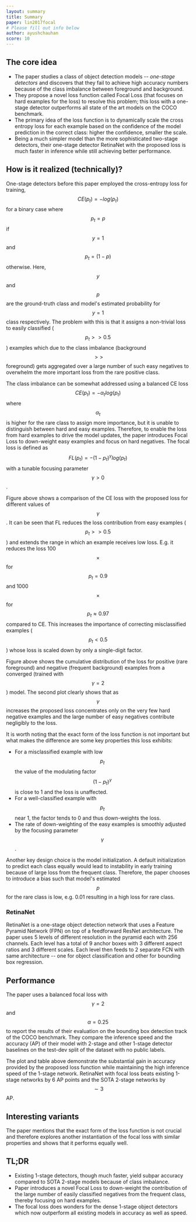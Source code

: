 ```yaml
---
layout: summary
title: Summary
paper: lin2017focal
# Please fill out info below
author: ayushchauhan
score: 10
---
```


## The core idea
* The paper studies a class of object detection models -- _one-stage detectors_ and discovers that they fail to achieve high accuracy numbers  because of the class imbalance between foreground and background.
* They propose a novel loss function called Focal Loss (that focuses on hard examples for the loss) to resolve this problem; this loss with a one-stage detector outperforms all state of the art models on the COCO benchmark. 
* The primary idea of the loss function is to dynamically scale the cross entropy loss for each example based on the confidence of the model prediction in the correct class: higher the confidence, smaller the scale.
* Being a much simpler model than the more sophisticated two-stage detectors, their one-stage detector RetinaNet with the proposed loss is much faster in inference while still achieving better performance.

## How is it realized (technically)?

One-stage detectors before this paper employed the cross-entropy loss for training, $$CE(p_t)=-log(p_t)$$ for a binary case where $$p_t = p$$ if $$y=1$$ and $$p_t=(1-p)$$ otherwise. Here, $$y$$ and $$p$$ are the ground-truth class and model's estimated probability for $$y=1$$ class respectively. The problem with this is that it assigns a non-trivial loss to easily classified ($$p_t >>0.5$$) examples which due to the class imbalance (background $$>>$$ foreground) gets aggregated over a large number of such easy negatives to overwhelm the more important loss from the rare positive class. 

The class imbalance can be somewhat addressed using a balanced CE loss $$CE(p_t) = -\alpha_t log(p_t)$$ where $$\alpha_t$$ is higher for the rare class to assign more importance, but it is unable to distinguish between hard and easy examples. Therefore, to enable the loss from hard examples to drive the model updates, the paper introduces Focal Loss to down-weight easy examples and focus on hard negatives. The focal loss is defined as $$FL(p_t) = -(1-p_t)^{\gamma} log(p_t)$$ with a tunable focusing parameter $$\gamma > 0$$.



Figure above shows a comparison of the CE loss with the proposed loss for different values of $$\gamma$$. It can be seen that FL reduces the loss contribution from easy examples ($$p_t >> 0.5$$) and extends the range in which an example receives low loss. E.g. it reduces the loss 100$$\times$$ for $$p_t=0.9$$ and 1000$$\times$$ for $$p_t\approx 0.97$$ compared to CE. This increases the importance of correcting misclassified examples ($$p_t < 0.5$$) whose loss is scaled down by only a single-digit factor. 



Figure above shows the cumulative distribution of the loss for positive (rare foreground) and negative (frequent background) examples from a converged (trained with $$\gamma=2$$) model. The second plot clearly shows that as $$\gamma $$ increases the proposed loss concentrates only on the very few hard negative examples and the large number of easy negatives contribute negligibly to the loss.

It is worth noting that the exact form of the loss function is not important but what makes the difference are some key properties this loss exhibits:
* For a misclassified example with low $$p_t$$ the value of the modulating factor $$(1-p_t)^{\gamma}$$ is close to 1 and the loss is unaffected. 
* For a well-classified example with $$p_t$$ near 1, the factor tends to 0 and thus down-weights the loss.
* The rate of down-weighting of the easy examples is smoothly adjusted by the focusing parameter $$\gamma$$.

Another key design choice is the model initialization. A default initialization to predict each class equally would lead to instability in early training because of large loss from the frequent class. Therefore, the paper chooses to introduce a bias such that model's estimated $$p$$ for the rare class is low, e.g. 0.01 resulting in a high loss for rare class.

### RetinaNet

RetinaNet is a one-stage object detection network that uses a Feature Pyramid Network (FPN) on top of a feedforward ResNet architecture. The paper uses 5 levels of different resolution in the pyramid each with 256 channels. Each level has a total of 9 anchor boxes with 3 different aspect ratios and 3 different scales. Each level then feeds to 2 separate FCN with same architecture -- one for object classification and other for bounding box regression. 

## Performance
The paper uses a balanced focal loss with $$\gamma=2$$ and $$\alpha=0.25$$ to report the results of their evaluation on the bounding box detection track of the COCO benchmark. They compare the inference speed and the accuracy (AP) of their model with 2-stage and other 1-stage detector baselines on the test-dev split of the dataset with no public labels.



The plot and table above demonstrate the substantial gain in accuracy provided by the proposed loss function while maintaining the high inference speed of the 1-stage network. RetinaNet with focal loss beats existing 1-stage networks by 6 AP points and the SOTA 2-stage networks by $$\sim 3$$ AP.


## Interesting variants
The paper mentions that the exact form of the loss function is not crucial and therefore explores another instantiation of the focal loss with similar properties and shows that it performs equally well.



## TL;DR
* Existing 1-stage detectors, though much faster, yield subpar accuracy compared to SOTA 2-stage models because of class imbalance.
* Paper introduces a novel Focal Loss to down-weight the contribution of the large number of easily classified negatives from the frequent class, thereby focusing on hard examples.
* The focal loss does wonders for the dense 1-stage object detectors which now outperform all existing models in accuracy as well as speed.

